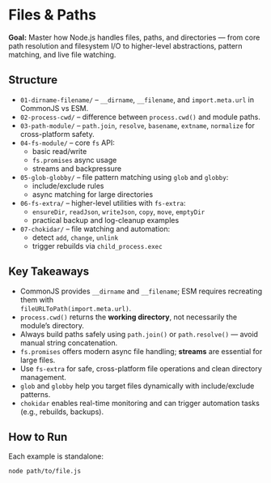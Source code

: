 # Files & Paths

**Goal:** Master how Node.js handles files, paths, and directories — from core path resolution and filesystem I/O to higher-level abstractions, pattern matching, and live file watching.

## Structure
- `01-dirname-filename/` – `__dirname`, `__filename`, and `import.meta.url` in CommonJS vs ESM.
- `02-process-cwd/` – difference between `process.cwd()` and module paths.
- `03-path-module/` – `path.join`, `resolve`, `basename`, `extname`, `normalize` for cross-platform safety.
- `04-fs-module/` – core `fs` API:
  - basic read/write
  - `fs.promises` async usage
  - streams and backpressure
- `05-glob-globby/` – file pattern matching using `glob` and `globby`:
  - include/exclude rules
  - async matching for large directories
- `06-fs-extra/` – higher-level utilities with `fs-extra`:
  - `ensureDir`, `readJson`, `writeJson`, `copy`, `move`, `emptyDir`
  - practical backup and log-cleanup examples
- `07-chokidar/` – file watching and automation:
  - detect `add`, `change`, `unlink`
  - trigger rebuilds via `child_process.exec`

## Key Takeaways
- CommonJS provides `__dirname` and `__filename`; ESM requires recreating them with  
  `fileURLToPath(import.meta.url)`.
- `process.cwd()` returns the **working directory**, not necessarily the module’s directory.
- Always build paths safely using `path.join()` or `path.resolve()` — avoid manual string concatenation.
- `fs.promises` offers modern async file handling; **streams** are essential for large files.
- Use `fs-extra` for safe, cross-platform file operations and clean directory management.
- `glob` and `globby` help you target files dynamically with include/exclude patterns.
- `chokidar` enables real-time monitoring and can trigger automation tasks (e.g., rebuilds, backups).

## How to Run
Each example is standalone:
```bash
node path/to/file.js